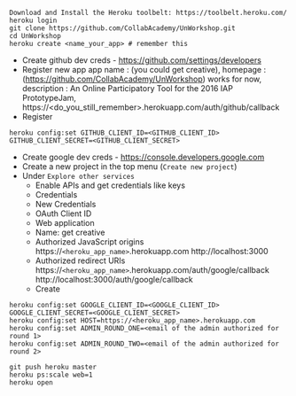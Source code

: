 ```
Download and Install the Heroku toolbelt: https://toolbelt.heroku.com/
heroku login
git clone https://github.com/CollabAcademy/UnWorkshop.git
cd UnWorkshop
heroku create <name_your_app> # remember this
```
- Create github dev creds - https://github.com/settings/developers
- Register new app
  app name : (you could get creative),
  homepage : (https://github.com/CollabAcademy/UnWorkshop) works for now,
  description : An Online Participatory Tool for the 2016 IAP PrototypeJam,
  https://<do_you_still_remember>.herokuapp.com/auth/github/callback
- Register

```
heroku config:set GITHUB_CLIENT_ID=<GITHUB_CLIENT_ID> GITHUB_CLIENT_SECRET=<GITHUB_CLIENT_SECRET>
```

- Create google dev creds - https://console.developers.google.com
- Create a new project in the top menu (`Create new project`)
- Under `Explore other services` 
  - Enable APIs and get credentials like keys
  - Credentials
  - New Credentials
  - OAuth Client ID
  - Web application
  - Name: get creative
  - Authorized JavaScript origins
    https://`<heroku_app_name>`.herokuapp.com
    http://localhost:3000
  - Authorized redirect URIs
    https://`<heroku_app_name>`.herokuapp.com/auth/google/callback
    http://localhost:3000/auth/google/callback
  - Create
```
heroku config:set GOOGLE_CLIENT_ID=<GOOGLE_CLIENT_ID> GOOGLE_CLIENT_SECRET=<GOOGLE_CLIENT_SECRET>
heroku config:set HOST=https://<heroku_app_name>.herokuapp.com
heroku config:set ADMIN_ROUND_ONE=<email of the admin authorized for round 1>
heroku config:set ADMIN_ROUND_TWO=<email of the admin authorized for round 2>
```

```
git push heroku master
heroku ps:scale web=1
heroku open
```

